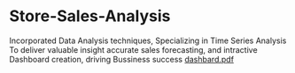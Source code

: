 # Store-Sales-Analysis
Incorporated Data Analysis techniques, Specializing in Time Series Analysis To deliver valuable insight accurate sales forecasting, and intractive Dashboard creation, driving Bussiness success
[dashbard.pdf](https://github.com/786gulshanbano/Store-Sales-Analysis/files/11655738/dashbard.pdf)
